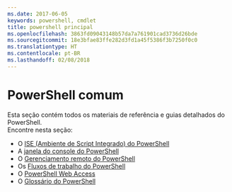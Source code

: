 ```yaml
---
ms.date: 2017-06-05
keywords: powershell, cmdlet
title: powershell principal
ms.openlocfilehash: 3863fd09043148b57da7a761901cad3736d26bde
ms.sourcegitcommit: 18e3bfae83ffe282d3fd1a45f5386f3b7250f0c0
ms.translationtype: HT
ms.contentlocale: pt-BR
ms.lasthandoff: 02/08/2018
---
```

# <a name="common-powershell"></a>PowerShell comum
Esta seção contém todos os materiais de referência e guias detalhados do PowerShell.  
Encontre nesta seção:
- O [ISE (Ambiente de Script Integrado) do PowerShell](ise-guide.md)
- A [janela do console do PowerShell](console-guide.md)
- O [Gerenciamento remoto do PowerShell](Running-Remote-Commands.md)
- Os [Fluxos de trabalho do PowerShell](workflows-guide.md)
- O [PowerShell Web Access](web-access.md)
- O [Glossário do PowerShell](../Windows-PowerShell-Glossary.md)


